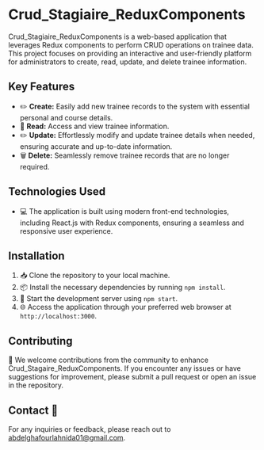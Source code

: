 # Crud_Stagiaire_ReduxComponents

Crud_Stagiaire_ReduxComponents is a web-based application that leverages Redux components to perform CRUD operations on trainee data. This project focuses on providing an interactive and user-friendly platform for administrators to create, read, update, and delete trainee information.

## Key Features

- ✏️ **Create:** Easily add new trainee records to the system with essential personal and course details.
- 📖 **Read:** Access and view trainee information.
- ✏️ **Update:** Effortlessly modify and update trainee details when needed, ensuring accurate and up-to-date information.
- 🗑️ **Delete:** Seamlessly remove trainee records that are no longer required.

## Technologies Used

- 💻 The application is built using modern front-end technologies, including React.js with Redux components, ensuring a seamless and responsive user experience.

## Installation

1. 📥 Clone the repository to your local machine.
2. 📦 Install the necessary dependencies by running `npm install`.
5. 🚀 Start the development server using `npm start`.
6. 🌐 Access the application through your preferred web browser at `http://localhost:3000`.

## Contributing

🤝 We welcome contributions from the community to enhance Crud_Stagaire_ReduxComponents. If you encounter any issues or have suggestions for improvement, please submit a pull request or open an issue in the repository.

## Contact 📧

For any inquiries or feedback, please reach out to abdelghafourlahnida01@gmail.com.

